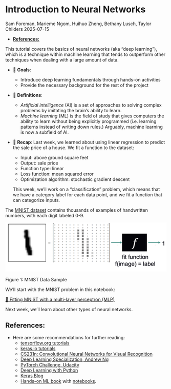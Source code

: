 # Introduction to Neural Networks
Sam Foreman, Marieme Ngom, Huihuo Zheng, Bethany Lusch, Taylor Childers
2025-07-15

<link rel="preconnect" href="https://fonts.googleapis.com">

- [**References:**](#references)

This tutorial covers the basics of neural networks (aka “deep
learning”), which is a technique within machine learning that tends to
outperform other techniques when dealing with a large amount of data.

- 🎯 **Goals**:
  - Introduce deep learning fundamentals through hands-on activities
  - Provide the necessary background for the rest of the project
- 📖 **Definitions**:
  - *Artificial intelligence* (AI) is a set of approaches to solving
    complex problems by imitating the brain’s ability to learn.
  - *Machine learning* (ML) is the field of study that gives computers
    the ability to learn without being explicitly programmed
    (i.e. learning patterns instead of writing down rules.) Arguably,
    machine learning is now a subfield of AI.
- 🤔 **Recap**: Last week, we learned about using linear regression to
  predict the sale price of a house. We fit a function to the dataset:
  - Input: above ground square feet
  - Output: sale price
  - Function type: linear
  - Loss function: mean squared error
  - Optimization algorithm: stochastic gradient descent

  This week, we’ll work on a “classification” problem, which means that
  we have a category label for each data point, and we fit a function
  that can categorize inputs.

The [MNIST dataset](http://yann.lecun.com/exdb/mnist/) contains
thousands of examples of handwritten numbers, with each digit labeled
0-9.

<div id="fig-mnist-example">

![MNIST Task](../images/mnist_task.png)

Figure 1: MNIST Data Sample

</div>

We’ll start with the MNIST problem in this notebook:

[📓 Fitting MNIST with a multi-layer perceptron
(MLP)](../1-mnist/index.qmd)

Next week, we’ll learn about other types of neural networks.

## **References:**

- Here are some recommendations for further reading:
  - [tensorflow.org tutorials](https://www.tensorflow.org/tutorials)
  - [keras.io tutorials](https://keras.io/examples/)
  - [CS231n: Convolutional Neural Networks for Visual
    Recognition](http://cs231n.stanford.edu/)
  - [Deep Learning Specialization, Andrew
    Ng](https://www.coursera.org/specializations/deep-learning?utm_source=deeplearningai&utm_medium=institutions&utm_campaign=WebsiteCoursesDLSTopButton)
  - [PyTorch Challenge,
    Udacity](https://www.udacity.com/facebook-pytorch-scholarship)
  - [Deep Learning with
    Python](https://www.amazon.com/Deep-Learning-Python-Francois-Chollet/dp/1617294438)
  - [Keras Blog](https://blog.keras.io/)
  - [Hands-on ML
    book](https://www.oreilly.com/library/view/hands-on-machine-learning/9781492032632/)
    with [notebooks](https://github.com/ageron/handson-ml2).
